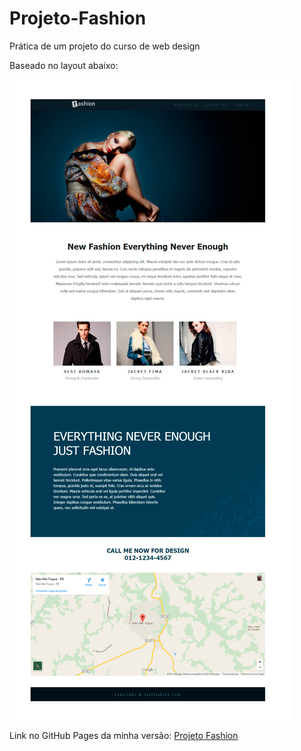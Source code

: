 # Projeto-Fashion
 Prática de um projeto do curso de web design

Baseado no layout abaixo:

<img src="imagens/layout_final.jpg" alt="Layout da Página">

Link no GitHub Pages da minha versão:
    <a href="https://leoreboucas.github.io/Projeto-Fashion/">Projeto Fashion</a>